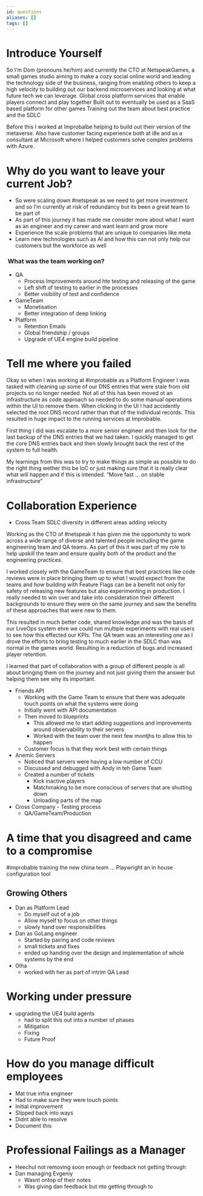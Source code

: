 ```yaml
---
id: questions
aliases: []
tags: []
---
```



# Introduce Yourself

So I’m Dom (pronouns he/him) and currently the CTO at NetspeakGames, a small games studio aiming to make a cozy social online world and leading the technology side of the business, ranging from enabling others to keep a high velocity to building out our backend microservices and looking at what future tech we can leverage.
Global cross platform services that enable players connect and play together
Built out to eventually be used as a SaaS based platform for other games
Training out the team about best practice and the SDLC

Before this I worked at Improbalbe helping to build out their version of the metaverse. Also have customer facing experience both at i8e and as a consultant at Microsoft where I helped customers solve complex problems with Azure.

# Why do you want to leave your current Job?

- So were scaling down #netspeak as we need to get more investment and so I’m currently at risk of redundancy but its been a great team to be part of 
- As part of this journey it has made me consider more about what I want as an engineer and my career and want learn and grow more
- Experience the scale problems that are unique to companies like meta
- Learn new technologies such as AI and how this can not only help our customers but the workforce as well

###  What was the team working on?

- QA
  - Process Improvements around hte testing and releasing of the game
  - Left shift of testing to earlier in the processes
  - Better visibility of test and confidence
- GameTeam
  - Monetisation
  - Better integration of deep linking
- Platform
  - Retention Emails
  - Global friendship / groups
  - Upgrade of UE4 engine build pipeline

# Tell me where you failed

Okay so when I was working at #improbable as a Platform Engineer I was tasked with cleaning up some of our DNS entries that were stale from old projects so no longer needed.
Not all of this has been moved ot an infrastructure as code approach so needed to do some manual operations within the UI to remove them. When clicking in the UI I had accidently selected the root DNS record rather than that of the individual records. This resulted in huge impact to the running services at Improbable.

First thing I did was escalate to a more senior engineer and then look for the last backup of the DNS entries that we had taken. I quickly managed to get the core DNS entries back and then slowly brought back the rest of the system to full health.

My learnings from this was to try to make things as simple as possible to do the right thing wether this be IoC or just making sure that it is really clear what will happen and if this is intended.
“Move fast … on stable infrastructure”

# Collaboration Experience

- Cross Team SDLC diversity in different areas adding velocity


Working as the CTO of #netspeak it has given me the opportunity to work across a wide range of diverse and talented people including the game engineering team and QA teams. As part of this it was part of my role to help upskill the team and ensure quality both of the product and the engineering practices.


I worked closely with the GameTeam to ensure that best practices like code reviews were in place bringing them up to what I would expect from the teams and how building with Feature Flags can be a benefit not only for safety of releasing new features but also experimenting in production. I really needed to win over and take into consideration their different backgrounds to ensure they were on the same journey and saw the benefits of these approaches that were new to them.

This resulted in much better code, shared knowledge and was the basis of our LiveOps system ehre we could run multiple experiments with real users to see how this effected our KPIs.
The QA team was an interesting one as I drove the efforts to bring testing to much earlier in the SDLC than was normal in the games world. Resulting in a reduction of bugs and increased player retention.

I learned that part of collaboration with a group of different people is all about bringing them on the journey and not just giving them the answer but helping them see why its important.

- Friends API
  - Working with the Game Team to ensure that there was adequate touch points on what the systems were doing
  - Initially went with API documentation
  - Then moved to blueprints
    - This allowed me to start adding suggestions and improvements around observability to their servers
    - Worked with the team over the next few montjhs to allow this to happen
  - Customer focus is that they work best with certain things
- Anemic Servers
  - Noticed that servers were having a low number of CCU
  - Discussed and debugged with Andy in teh Game Team
  - Created a number of tickets
    - Kick inactive players
    - Matchmaking to be more conscious of servers that are shutting down
    - Unloading parts of the map
- Cross Company - Testing process
  - QA/GameTeam/Production


# A time that you disagreed and came to a compromise

#improbable training the new china team … Playwright an in house configuration tool


## Growing Others

- Dan as Platform Lead
  - Do myself out of a job
  - Allow myself to focus on other things
  - slowly hand over responsibilities
- Dan as GoLang engineer
  - Started by pairing and code reviews
  - small tickets and fixes
  - ended up handing over the design and implementation of whole systems by the end
- Olha
  - worked with her as part of intrim QA Lead

# Working under pressure 

- upgrading the UE4 build agents
  - had to split this out into a number of phases
  - Mitigation
  - Fixing
  - Future Proof

# How do you manage difficult employees
- Mat true infra engineer
- Had to make sure they were touch points
- Initial improvement 
- Slipped back into ways
- Didnt able to resolve
- Document this

# Professional Failings as a Manager

- Heechul not removing soon enough or feedback not getting through
- Dan managing Evgeniy
  - Wasnt ontop of their notes
  - Was giving dan feedback but nto getting through to 

